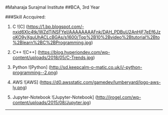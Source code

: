 #Maharaja Surajmal Institute
##BCA, 3rd Year

###Skill Accquired:

1. C
![C] (https://1.bp.blogspot.com/-nxid6Xlc4tk/WZdTjNSFYeI/AAAAAAAAFnk/DAH_PDBuU2AnHjF7eEf6JzoKO9yXguUhACLcBGAs/s1600/Top%2B10%2Bvideo%2Btutorial%2Bto%2Blearn%2BC%2BProgramming.jpg)

2. C++
![C++] (https://blog.hyperiondev.com/wp-content/uploads/2018/05/C-Trends.jpg)

3. Python 
![Python] (http://sd.keepcalm-o-matic.co.uk/i/-python-programming--2.png)

3. AWS
![AWS] (https://d0.awsstatic.com/gamedev/lumberyard/logo-aws-ly.png)

4. Jupyter-Notebook
![Jupyter-Notebook] (http://jrogel.com/wp-content/uploads/2015/08/Jupyter.jpg)

---


